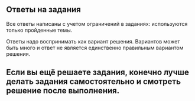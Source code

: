 ## Ответы на задания

Все ответы написаны с учетом ограничений в заданиях: используются только пройденные темы.

Ответы надо воспринимать как вариант решения. Вариантов может быть много и ответ не является единственно правильным вариантом решения.

## Если вы ещё решаете задания, конечно лучше делать задания самостоятельно и смотреть решение после выполнения. 


